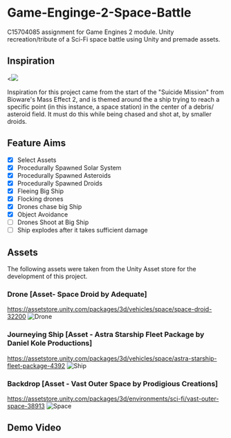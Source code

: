 # Game-Enginge-2-Space-Battle
C15704085 assignment for Game Engines 2 module. Unity recreation/tribute
of a Sci-Fi space battle using Unity and premade assets.
 
## Inspiration
<[![](http://img.youtube.com/vi/Dmy_qUSMOWY/0.jpg)](http://www.youtube.com/watch?v=Dmy_qUSMOWY "")

Inspiration for this project came from the start of the "Suicide Mission"
from Bioware's Mass Effect 2, and is themed around the a ship trying to reach a specific point (in this instance, a space station) in the center of a debris/ asteroid field. It must do this while being chased and shot at, by smaller droids.

## Feature Aims
- [x] Select Assets
- [X] Procedurally Spawned Solar System
- [X] Procedurally Spawned Asteroids
- [X] Procedurally Spawned Droids
- [X] Fleeing Big Ship
- [X] Flocking drones
- [X] Drones chase big Ship
- [X] Object Avoidance
- [ ] Drones Shoot at Big Ship
- [ ] Ship explodes after it takes sufficient damage

## Assets
The following assets were taken from the Unity Asset store for the development of this project.

### Drone [Asset- Space Droid by Adequate]
https://assetstore.unity.com/packages/3d/vehicles/space/space-droid-32200
![Drone](https://github.com/DavidParnell95/Game-Enginge-2-Space-Battle/blob/master/Screenshot%20(39).png)

### Journeying Ship [Asset - Astra Starship Fleet Package by Daniel Kole Productions]
https://assetstore.unity.com/packages/3d/vehicles/space/astra-starship-fleet-package-4392
![Ship](https://github.com/DavidParnell95/Game-Enginge-2-Space-Battle/blob/master/Screenshot%20(43).png)

### Backdrop [Asset - Vast Outer Space by Prodigious Creations]
https://assetstore.unity.com/packages/3d/environments/sci-fi/vast-outer-space-38913
![Space](https://github.com/DavidParnell95/Game-Enginge-2-Space-Battle/blob/master/Screenshot%20(42).png)

## Demo Video
